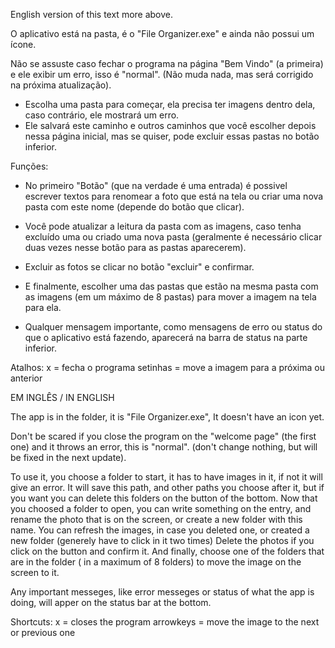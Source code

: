 English version of this text more above.

O aplicativo está na pasta, é o "File Organizer.exe" e ainda não possui um ícone.

Não se assuste caso fechar o programa na página "Bem Vindo" (a primeira) e ele exibir um erro, isso é "normal". (Não muda nada, mas será corrigido na próxima atualização).

- Escolha uma pasta para começar, ela precisa ter imagens dentro dela, caso contrário, ele mostrará um erro.
- Ele salvará este caminho e outros caminhos que você escolher depois nessa página inicial, mas se quiser, pode excluir essas pastas no botão inferior.

Funções:
- No primeiro "Botão" (que na verdade é uma entrada) é possivel escrever textos para renomear a foto que está na tela ou criar uma nova pasta com este nome (depende do botão que clicar).

- Você pode atualizar a leitura da pasta com as imagens, caso tenha excluído uma ou criado uma nova pasta (geralmente é necessário clicar duas vezes nesse botão para as pastas aparecerem).

- Excluir as fotos se clicar no botão "excluir" e confirmar.

- E finalmente, escolher uma das pastas que estão na mesma pasta com as imagens (em um máximo de 8 pastas) para mover a imagem na tela para ela.

- Qualquer mensagem importante, como mensagens de erro ou status do que o aplicativo está fazendo, aparecerá na barra de status na parte inferior.

Atalhos:
x = fecha o programa
setinhas = move a imagem para a próxima ou anterior


EM INGLÊS / IN ENGLISH

The app is in the folder, it is "File Organizer.exe", It doesn't have an icon yet.

Don't be scared if you close the program on the "welcome page" (the first one) and it throws an error, this is "normal". (don't change nothing, but will be fixed in the next update).

To use it, you choose a folder to start, it has to have images in it, if not it will give an error. 
It will save this path, and other paths you choose after it, but if you want you can delete this folders on the button of the bottom.
Now that you choosed a folder to open, you can write something on the entry, and rename the photo that is on the screen, or create a new folder with this name. 
You can refresh the images, in case you deleted one, or created a new folder (generely have to click in it two times)
Delete the photos if you click on the button and confirm it. 
And finally, choose one of the folders that are in the folder ( in a maximum of 8 folders) to move the image on the screen to it.

Any important messeges, like error messeges or status of what the app is doing, will apper on the status bar at the bottom.

Shortcuts:
x = closes the program
arrowkeys = move the image to the next or previous one
